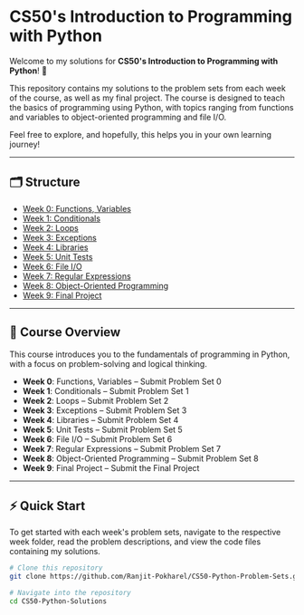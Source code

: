 # CS50's Introduction to Programming with Python

Welcome to my solutions for **CS50's Introduction to Programming with Python**! 🚀

This repository contains my solutions to the problem sets from each week of the course, as well as my final project. The course is designed to teach the basics of programming using Python, with topics ranging from functions and variables to object-oriented programming and file I/O.

Feel free to explore, and hopefully, this helps you in your own learning journey!

---

## 🗂️ Structure

- [Week 0: Functions, Variables](Week0/)
- [Week 1: Conditionals](Week1/)
- [Week 2: Loops](Week2/)
- [Week 3: Exceptions](Week3/)
- [Week 4: Libraries](Week4/)
- [Week 5: Unit Tests](Week5/)
- [Week 6: File I/O](Week6/)
- [Week 7: Regular Expressions](Week7/)
- [Week 8: Object-Oriented Programming](Week8/)
- [Week 9: Final Project](Week9/)

---

## 🎯 Course Overview

This course introduces you to the fundamentals of programming in Python, with a focus on problem-solving and logical thinking.

- **Week 0**: Functions, Variables – Submit Problem Set 0
- **Week 1**: Conditionals – Submit Problem Set 1
- **Week 2**: Loops – Submit Problem Set 2
- **Week 3**: Exceptions – Submit Problem Set 3
- **Week 4**: Libraries – Submit Problem Set 4
- **Week 5**: Unit Tests – Submit Problem Set 5
- **Week 6**: File I/O – Submit Problem Set 6
- **Week 7**: Regular Expressions – Submit Problem Set 7
- **Week 8**: Object-Oriented Programming – Submit Problem Set 8
- **Week 9**: Final Project – Submit the Final Project

---

## ⚡ Quick Start

To get started with each week's problem sets, navigate to the respective week folder, read the problem descriptions, and view the code files containing my solutions.

```bash
# Clone this repository
git clone https://github.com/Ranjit-Pokharel/CS50-Python-Problem-Sets.git

# Navigate into the repository
cd CS50-Python-Solutions
```
